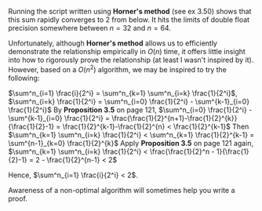 Running the script written using **Horner's method** (see ex 3.50) shows that this sum rapidly
converges to 2 from below. It hits the limits of double float precision somewhere between $n=32$
and $n=64$.

Unfortunately, although **Horner's method** allows us to efficiently demonstrate the relationship empirically in $O(n)$
time, it offers little insight into how to rigorously prove the relationship (at least I wasn't inspired by it).
However, based on a $O(n^2)$ algorithm, we may be inspired to try the following:

$\sum^n_{i=1} \frac{i}{2^i} = \sum^n_{k=1} \sum^n_{i=k} \frac{1}{2^i}$, $\sum^n_{i=k} \frac{1}{2^i} = \sum^n_{i=0} \frac{1}{2^i} - \sum^{k-1}_{i=0} \frac{1}{2^i}$
By **Proposition 3.5** on page 121,
$\sum^n_{i=0} \frac{1}{2^i} - \sum^{k-1}_{i=0} \frac{1}{2^i} = \frac{\frac{1}{2}^{n+1}-\frac{1}{2}^{k}}{\frac{1}{2}-1} = \frac{1}{2}^{k-1}-\frac{1}{2}^{n} < \frac{1}{2}^{k-1}$
Then
$\sum^n_{k=1} \sum^n_{i=k} \frac{1}{2^i} < \sum^n_{k=1} \frac{1}{2}^{k-1} = \sum^{n-1}_{k=0} \frac{1}{2}^{k}$
Apply **Proposition 3.5** on page 121 again,
$\sum^n_{k=1} \sum^n_{i=k} \frac{1}{2^i} < \frac{\frac{1}{2}^n - 1}{\frac{1}{2}-1} = 2 - \frac{1}{2}^{n-1} < 2$

Hence, $\sum^n_{i=1} \frac{i}{2^i} < 2$.

Awareness of a non-optimal algorithm will sometimes help you write a proof.
